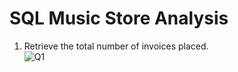 # SQL Music Store Analysis

1. Retrieve the total number of invoices placed.  
![Q1](https://github.com/user-attachments/assets/3cec7c0d-276c-4d9a-87eb-4540b3823ca3)
